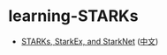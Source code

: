 # learning-STARKs

- [STARKs, StarkEx, and StarkNet](https://medium.com/starkware/starks-starkex-and-starknet-9a426680745a) ([中文](./translation/starks-starkex-and-starknet-cn.md))
